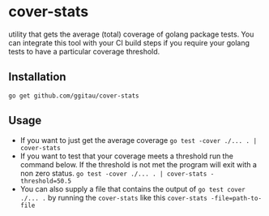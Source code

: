 # cover-stats
utility that gets the average (total) coverage of golang package tests. You can integrate this tool with your
CI build steps if you require your golang tests to have a particular coverage threshold.
## Installation
`go get github.com/ggitau/cover-stats`
## Usage
* If you want to just get the average coverage
`go test -cover ./... . | cover-stats`
* If you want to test that your coverage meets a threshold run the command below. If the threshold is not met the program
will exit with a non zero status.
`go test -cover ./... . | cover-stats -threshold=50.5`
* You can also supply a file that contains the output of `go test cover ./... .` by running the `cover-stats` like this
`cover-stats -file=path-to-file`